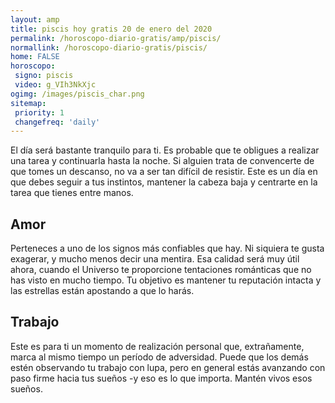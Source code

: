 ```yaml
---
layout: amp
title: piscis hoy gratis 20 de enero del 2020 
permalink: /horoscopo-diario-gratis/amp/piscis/
normallink: /horoscopo-diario-gratis/piscis/
home: FALSE
horoscopo:
 signo: piscis
 video: g_VIh3NkXjc
ogimg: /images/piscis_char.png
sitemap:
 priority: 1
 changefreq: 'daily'
---
```



El día será bastante tranquilo para ti. Es probable que te obligues a realizar una tarea y continuarla hasta la noche. Si alguien trata de convencerte de que tomes un descanso, no va a ser tan difícil de resistir. Este es un día en que debes seguir a tus instintos, mantener la cabeza baja y centrarte en la tarea que tienes entre manos.

## Amor

Perteneces a uno de los signos más confiables que hay. Ni siquiera te gusta exagerar, y mucho menos decir una mentira. Esa calidad será muy útil ahora, cuando el Universo te proporcione tentaciones románticas que no has visto en mucho tiempo. Tu objetivo es mantener tu reputación intacta y las estrellas están apostando a que lo harás.

## Trabajo

Este es para ti un momento de realización personal que, extrañamente, marca al mismo tiempo un período de adversidad. Puede que los demás estén observando tu trabajo con lupa, pero en general estás avanzando con paso firme hacia tus sueños -y eso es lo que importa. Mantén vivos esos sueños.